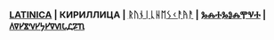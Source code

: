 ### [LATINICA](../Latn/Obucheniye.md) | КИРИЛЛИЦА | [ᚱᚢᚾᛁᚳᚺᛖᛊᚲᚨᚤᚨ](../Runr/Obucheniye.md) | [ⰃⰎⰀⰃⰑⰎⰉⰜⰀ](../Glag/Obucheniye.md) | [𐍓𐍠𐍔𐍮𐍝𐍔𐍟𐍔𐍠𐍜𐍡𐍚𐍐𐍴](../Perm/Obucheniye.md)

